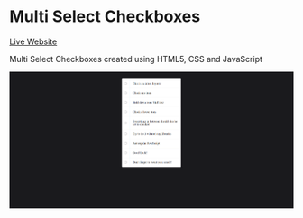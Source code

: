 Multi Select Checkboxes
=======================  

[Live Website](https://utkarshpathrabe.github.io/Hold-Shift-and-Check-Checkboxes/)  

Multi Select Checkboxes created using HTML5, CSS and JavaScript  

![Welcome Page](./assets/welcome_page.png)